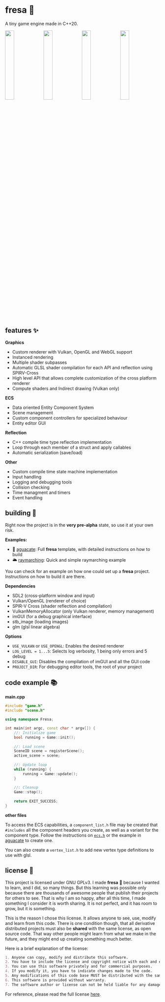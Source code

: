 # fresa :strawberry:

A tiny game engine made in C++20.

<p float="left">
  <img src="https://user-images.githubusercontent.com/22449369/145628926-ca734a35-6a0e-4193-872b-4be45b886a48.gif" width="24%" />
  <img src="https://user-images.githubusercontent.com/22449369/145629231-f2f51bd6-330a-4533-9b1a-021ce0859508.gif" width="24%" />
  <img src="https://user-images.githubusercontent.com/22449369/145630097-151555b5-30fc-4fef-b062-72e9581a5731.png" width="24%" />
  <img src="https://user-images.githubusercontent.com/22449369/156197502-0e555a4a-8a71-4920-bb01-b29cefcf4a25.gif" width="24%" />
</p>

## features :sparkles:

**Graphics** 
- Custom renderer with Vulkan, OpenGL and WebGL support
- Instanced rendering
- Multiple shader subpasses
- Automatic GLSL shader compilation for each API and reflection using SPIRV-Cross
- High level API that allows complete customization of the cross platform renderer
- Compute shaders and Indirect drawing (Vulkan only)

**ECS**
- Data oriented Entity Component System
- Scene management
- Custom component controllers for specialized behaviour
- Entity editor GUI

**Reflection**
- C++ compile time type reflection implementation
- Loop through each member of a struct and apply callables
- Automatic serialization (save/load)

**Other**
- Custom compile time state machine implementation
- Input handling
- Logging and debugging tools
- Collision checking
- Time managment and timers
- Event handling

## building :hammer:

Right now the project is in the **very pre-alpha** state, so use it at your own risk.

**Examples:**
- :avocado: [aguacate](https://github.com/josekoalas/aguacate): Full **fresa** template, with detailed instructions on how to build
- :sun_behind_large_cloud: [raymarching](https://github.com/josekoalas/maracuya/tree/main/raymarching): Quick and simple raymarching example

You can check  for an example on how one could set up a **fresa** project. Instructions on how to build it are there.

**Dependencies**
- SDL2 (cross-platform window and input)
- Vulkan/OpenGL (renderer of choice)
- SPIR-V Cross (shader reflection and compilation)
- VulkanMemoryAllocator (only Vulkan renderer, memory management)
- imGUI (for a debug graphical interface)
- stb_image (loading images)
- glm (glsl linear algebra)

**Options**
- `USE_VULKAN` or `USE_OPENGL`: Enables the desired renderer
- `LOG_LEVEL = 1...5`: Selects log verbosity, 1 being only errors and 5 debug
- `DISABLE_GUI`: Disables the compilation of imGUI and all the GUI code
- `PROJECT_DIR`: For debugging editor tools, the root of your project

## code example :books:

**main.cpp**

```cpp
#include "game.h"
#include "scene.h"

using namespace Fresa;

int main(int argc, const char * argv[]) {
    //: Initialize game
    bool running = Game::init();
    
    //: Load scene
    SceneID scene = registerScene();
    active_scene = scene;
    
    //: Update loop
    while (running) {
        running = Game::update();
    }
    
    //: Cleanup
    Game::stop();
    
    return EXIT_SUCCESS;
}
```

**other files**

To access the ECS capabilities, a `component_list.h` file may be created that `#includes` all the component headers you create, as well as a variant for the component type. Follow the instructions on [`ecs.h`](https://github.com/josekoalas/fresa/blob/main/ecs/ecs.h) or the example in [aguacate](https://github.com/josekoalas/aguacate) to create one.

You can also create a `vertex_list.h` to add new vertex type definitions to use with glsl.

## license :pencil:

This project is licensed under GNU GPLv3. I made **fresa** :strawberry: because I wanted to learn, and I did, so many things. But this learning was possible only because there are thousands of awesome people that publish their projects for others to see. That is why I am so happy, after all this time, I made something I consider it is worth sharing. It is not perfect, and it has room to grow, but it is something.

This is the reason I chose this license. It allows anyone to see, use, modify and learn from this code. There is one condition though, that all derivative distributed projects must also be **shared** with the same license, as open source code. That way other people might learn from what we make in the future, and they might end up creating something much better.

Here is a brief explanation of the license:

```markdown
1. Anyone can copy, modify and distribute this software.
2. You have to include the license and copyright notice with each and every distribution.
3. You can use this software privately and for commercial purposes.
4. If you modify it, you have to indicate changes made to the code.
5. Any modifications of this code base MUST be distributed with the same license, GPLv3.
6. This software is provided without warranty.
7. The software author or license can not be held liable for any damages inflicted by the software.
```

For reference, please read the full license [here](https://github.com/josekoalas/fresa/blob/main/LICENSE.md).
